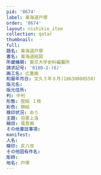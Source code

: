 ```yaml
---
pid: '0674'
label: 東海道戸塚
order: '0674'
layout: nishikie_item
collection: qatar
thumbnail: 
full: 
題名: 東海道戸塚
書名: 東海道絵図
所蔵機関: 東京大学史料編纂所
請求記号: '0180-2-(6)'
画工名: 広重画
和暦年月日: 文久３年８月(18630080550)
版元名: 
版元住所: 
判: 中判
形態: 竪絵 １枚
彩色: 錦絵
検印状況: あり
主題: 将軍上洛
細目: 風景画
その他書誌事項: 
manifest: 
人名: 
検印: 亥八改
その他固有件名: 
彫師: 
地名: 戸塚
---
```

